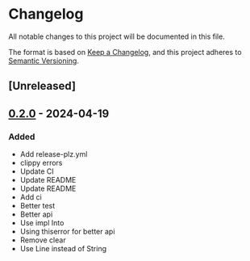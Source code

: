 # Changelog
All notable changes to this project will be documented in this file.

The format is based on [Keep a Changelog](https://keepachangelog.com/en/1.0.0/),
and this project adheres to [Semantic Versioning](https://semver.org/spec/v2.0.0.html).

## [Unreleased]

## [0.2.0](https://github.com/kdheepak/ratatui-statusbar/compare/v0.1.0...v0.2.0) - 2024-04-19

### Added
- Add release-plz.yml
- clippy errors
- Update CI
- Update README
- Update README
- Add ci
- Better test
- Better api
- Use impl Into<Line>
- Using thiserror for better api
- Remove clear
- Use Line instead of String
